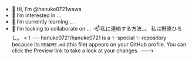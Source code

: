 - 👋 Hi, I’m @hanuke0721wawa
- 👀 I’m interested in ...
- 🌱 I’m currently learning ...
- 💞️ I’m looking to collaborate on ...
-📫私に連絡する方法..。
私は野原ひろし。
<！---
hanuke0721/hanuke0721 is a ✨ special ✨ repository because its `README.md` (this file) appears on your GitHub profile.
You can click the Preview link to take a look at your changes.
--->
